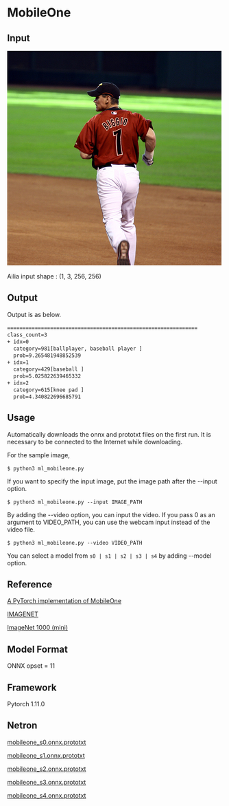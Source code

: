 # MobileOne

## Input

![Input](./input.jpg)

Ailia input shape : (1, 3, 256, 256)

## Output

Output is as below.
```
==============================================================
class_count=3
+ idx=0
  category=981[ballplayer, baseball player ]
  prob=9.265481948852539
+ idx=1
  category=429[baseball ]
  prob=5.025822639465332
+ idx=2
  category=615[knee pad ]
  prob=4.340822696685791
```

## Usage
Automatically downloads the onnx and prototxt files on the first run. It is necessary to be connected to the Internet while downloading.

For the sample image,

```
$ python3 ml_mobileone.py
```

If you want to specify the input image, put the image path after the --input option.

```
$ python3 ml_mobileone.py --input IMAGE_PATH
```

By adding the --video option, you can input the video.
If you pass 0 as an argument to VIDEO_PATH, you can use the webcam input instead of the video file.

```
$ python3 ml_mobileone.py --video VIDEO_PATH
```

You can select a model from `s0 | s1 | s2 | s3 | s4` by adding --model option.

## Reference

[A PyTorch implementation of MobileOne](https://github.com/apple/ml-mobileone)

[IMAGENET](https://image-net.org/)

[ImageNet 1000 (mini)](https://www.kaggle.com/datasets/ifigotin/imagenetmini-1000)

## Model Format

ONNX opset = 11

## Framework

Pytorch 1.11.0

## Netron

[mobileone_s0.onnx.prototxt](https://netron.app/?url=https://storage.googleapis.com/ailia-models/ml-mobileone/mobileone_s0.onnx.prototxt)

[mobileone_s1.onnx.prototxt](https://netron.app/?url=https://storage.googleapis.com/ailia-models/ml-mobileone/mobileone_s1.onnx.prototxt)

[mobileone_s2.onnx.prototxt](https://netron.app/?url=https://storage.googleapis.com/ailia-models/ml-mobileone/mobileone_s2.onnx.prototxt)

[mobileone_s3.onnx.prototxt](https://netron.app/?url=https://storage.googleapis.com/ailia-models/ml-mobileone/mobileone_s3.onnx.prototxt)

[mobileone_s4.onnx.prototxt](https://netron.app/?url=https://storage.googleapis.com/ailia-models/ml-mobileone/mobileone_s4.onnx.prototxt)